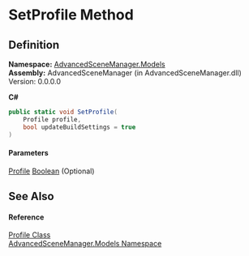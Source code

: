 # SetProfile Method

## Definition

**Namespace:** [AdvancedSceneManager.Models](N_AdvancedSceneManager_Models.md)\
**Assembly:** AdvancedSceneManager (in AdvancedSceneManager.dll) Version: 0.0.0.0

**C#**

```c#
public static void SetProfile(
	Profile profile,
	bool updateBuildSettings = true
)
```

#### Parameters

&#x20; [Profile](T_AdvancedSceneManager_Models_Profile.md)   [Boolean](https://learn.microsoft.com/dotnet/api/system.boolean)  (Optional)&#x20;

## See Also

#### Reference

[Profile Class](T_AdvancedSceneManager_Models_Profile.md)\
[AdvancedSceneManager.Models Namespace](N_AdvancedSceneManager_Models.md)

